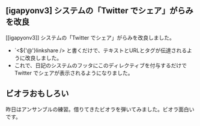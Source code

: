 ## [igapyonv3] システムの「Twitter でシェア」がらみを改良

[[igapyonv3]] システムの「Twitter でシェア」がらみを改良しました。

* `<${'@'}linkshare /> と書くだけで、テキストとURLとタグが伝達されるように改良しました。
* これで、日記のシステムのフッタにこのディレクティブを付与するだけで Twitter でシェアが表示されるようになりました。

## ビオラおもしろい

昨日はアンサンブルの練習。借りてきたビオラを弾いてみました。ビオラ面白いです。
